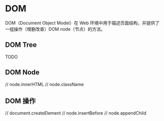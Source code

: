 # DOM

DOM（Document Object Model）在 Web 环境中用于描述页面结构，并提供了一组操作（增删改查）DOM node（节点）的方法。

## DOM Tree

TODO

## DOM Node

// node.innerHTML
// node.className

## DOM 操作

// document.createElement
// node.insertBefore
// node.appendChild

